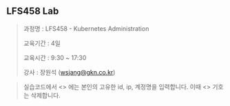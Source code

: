 ## LFS458 Lab

> 과정명 : LFS458 - Kubernetes Administration
>
> 교육기간 : 4일
>
> 교육시간 : 9:30 ~ 17:30
>
> 강사 : 장원석 (wsjang@gkn.co.kr)


> 실습코드에서 <> 에는 본인의 고유한 id, ip, 계정명을 입력합니다.
> 이때 <> 기호는 삭제합니다.
